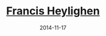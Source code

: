 ---
title: <a href='http://pespmc1.vub.ac.be/heyl.html' target='blank'>Francis Heylighen</a>
layout: default
date: 2014-11-17
img: ../people/francis.png
link: speakers/francis
category: Speakers
description: |
   <p class="lead"><a href="speakers/francis">Towards an Intelligent Network for Matching Offer and Demand: from the sharing economy to the Global Brain</a></p>

---